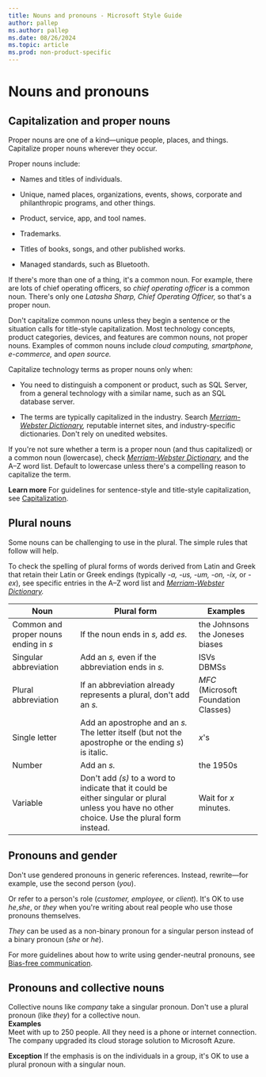 ```yaml
---
title: Nouns and pronouns - Microsoft Style Guide
author: pallep
ms.author: pallep
ms.date: 08/26/2024
ms.topic: article
ms.prod: non-product-specific
---
```


# Nouns and pronouns

## Capitalization and proper nouns

Proper nouns are one of a kind—unique people, places, and things. Capitalize proper nouns wherever they occur. 

Proper nouns include:

  - Names and titles of individuals.  
  
  - Unique, named places, organizations, events, shows, corporate and philanthropic programs, and other things.  
  
  - Product, service, app, and tool names.  
  
  - Trademarks.  
  
  - Titles of books, songs, and other published works.  
  
  - Managed standards, such as Bluetooth.

If there's more than one of a thing, it's a common noun. For example, there are lots of chief operating officers, so *chief operating officer* is a common noun. There's only one *Latasha Sharp, Chief Operating Officer,* so that's a proper noun. 

Don't
capitalize common nouns unless they begin a sentence or the situation
calls for title-style capitalization. Most technology
concepts, product categories, devices, and features are common
nouns, not proper nouns. Examples of common nouns include *cloud computing, smartphone, e-commerce,* and *open source.*

Capitalize technology terms as proper nouns only when:

  - You
    need to distinguish a component or product, such as SQL Server,
    from a general technology with a similar name, such as an SQL
    database server.  
    
  - The terms are typically capitalized in the industry. Search *[Merriam-Webster Dictionary](https://www.merriam-webster.com/),* reputable internet sites, and industry-specific dictionaries. Don't rely on unedited websites. 

If you're not sure whether a term is a proper noun (and thus capitalized) or a common noun (lowercase), check *[Merriam-Webster Dictionary](https://www.merriam-webster.com/),* and the A–Z word list. Default to lowercase unless there's a compelling reason to capitalize the term.

**Learn more** For guidelines for sentence-style and title-style capitalization, see [Capitalization](~/capitalization.md).

## Plural nouns

Some nouns can be challenging to use in the plural. The simple rules that follow will help. 

To
check the spelling of plural forms of words derived from Latin and
Greek that retain their Latin or Greek endings (typically *-a, -us, -um, -on, -ix,* or -*ex*), see specific entries in the A–Z word list and *[Merriam-Webster Dictionary](https://merriam-webster.com/).*


|               **Noun**                |                                                                **Plural form**                                                                 |               **Examples**                |
|---------------------------------------|------------------------------------------------------------------------------------------------------------------------------------------------|-------------------------------------------|
| Common and proper nouns ending in *s* |                                                       If the noun ends in *s,* add *es.*                                                       | the Johnsons<br />the Joneses<br />biases |
|         Singular abbreviation         |                                               Add an *s,* even if the abbreviation ends in *s.*                                                |              ISVs<br />DBMSs              |
|          Plural abbreviation          |                                       If an abbreviation already represents a plural, don't add an *s.*                                        |   *MFC* (Microsoft Foundation Classes)    |
|             Single letter             |                   Add an apostrophe and an *s.*<br />The letter itself (but not the apostrophe or the ending *s*) is italic.                   |                   *x*'s                   |
|                Number                 |                                                                  Add an *s.*                                                                   |                 the 1950s                 |
|               Variable                | Don't add *(s)* to a word to indicate that it could be either singular or plural unless you have no other choice. Use the plural form instead. |           Wait for *x* minutes.           |

## Pronouns and gender

Don't use gendered pronouns in generic references. Instead, rewrite—for example, use the second person (*you*). 

Or refer to a person's role (*customer, employee,* or *client*). It's OK to use *he*,*she*, or *they* when 
you're writing about real people who use those pronouns themselves.  

*They* can be used as a non-binary pronoun for a singular person instead of a binary pronoun (*she* or *he*). 


For more guidelines about how to write using gender-neutral pronouns, see [Bias-free communication](~/bias-free-communication.md).

## Pronouns and collective nouns

Collective nouns like *company* take a singular pronoun. Don't use a plural pronoun (like *they*) for a collective noun.<br />
**Examples**<br />Meet with up to 250 people. All they need is a phone or internet connection.<br />The company upgraded its cloud storage solution to Microsoft Azure.

**Exception** If the emphasis is on the individuals in a group, it's OK to use a plural pronoun with a singular noun.
